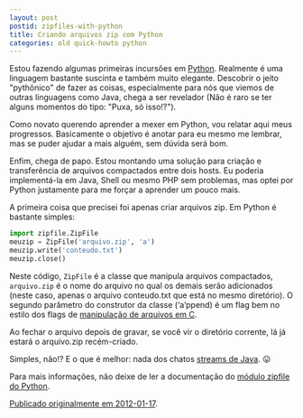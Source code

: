 ```yaml
---
layout: post
postid: zipfiles-with-python
title: Criando arquivos zip com Python
categories: old quick-howto python
---
```


Estou fazendo algumas primeiras incursões em [Python](http://www.python.org).
Realmente é uma linguagem bastante suscinta e também muito elegante.  Descobrir
o jeito "pythônico" de fazer as coisas, especialmente para nós que viemos de
outras linguagens como Java, chega a ser revelador (Não é raro se ter alguns
momentos do tipo: "Puxa, só isso!?").

Como novato querendo aprender a mexer em Python, vou relatar aqui meus
progressos.  Basicamente o objetivo é anotar para eu mesmo me lembrar, mas se
puder ajudar a mais alguém, sem dúvida será bom.

Enfim, chega de papo.  Estou montando uma solução para criação e transferência
de arquivos compactados entre dois hosts.  Eu poderia implementá-la em Java,
Shell ou mesmo PHP sem problemas, mas optei por Python justamente para me
forçar a aprender um pouco mais.

A primeira coisa que precisei foi apenas criar arquivos zip.  Em Python é
bastante simples:

```python
import zipfile.ZipFile
meuzip = ZipFile('arquivo.zip', 'a')
meuzip.write('conteudo.txt')
meuzip.close()
```

Neste código, `ZipFile` é a classe que manipula arquivos compactados,
`arquivo.zip` é o nome do arquivo no qual os demais serão adicionados (neste
caso, apenas o arquivo conteudo.txt que está no mesmo diretório).  O segundo
parâmetro do construtor da classe (‘a’ppend) é um flag bem no estilo dos flags
de [manipulação de arquivos em C](http://www.vivaolinux.com.br/artigo/Manipulando-arquivos-em-C-(parte-1)/).

Ao fechar o arquivo depois de gravar, se você vir o diretório corrente, lá já
estará o arquivo.zip recém-criado.

Simples, não!?  E o que é melhor: nada dos chatos [streams de Java](http://java.sun.com/developer/technicalArticles/Streams/ProgIOStreams/). 😛

Para mais informações, não deixe de ler a documentação do [módulo zipfile do
Python](http://docs.python.org/library/zipfile.html).

[Publicado originalmente em 2012-01-17](https://mfandrade.wordpress.com/2012/01/17/criar-arquivos-zip-em-python/).
